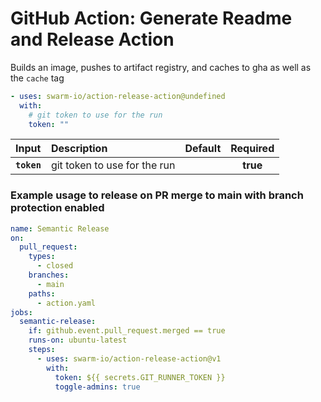 <!-- start title -->

# GitHub Action: Generate Readme and Release Action

<!-- end title -->
<!-- start description -->

Builds an image, pushes to artifact registry, and caches to gha as well as the `cache` tag

<!-- end description -->
<!-- start contents -->
<!-- end contents -->
<!-- start usage -->

```yaml
- uses: swarm-io/action-release-action@undefined
  with:
    # git token to use for the run
    token: ""
```

<!-- end usage -->
<!-- start inputs -->

| **Input**   | **Description**              | **Default** | **Required** |
| :---------- | :--------------------------- | :---------: | :----------: |
| **`token`** | git token to use for the run |             |   **true**   |

<!-- end inputs -->
<!-- start outputs -->
<!-- end outputs -->
<!-- start examples -->

### Example usage to release on PR merge to main with branch protection enabled

```yaml
name: Semantic Release
on:
  pull_request:
    types:
      - closed
    branches:
      - main
    paths:
      - action.yaml
jobs:
  semantic-release:
    if: github.event.pull_request.merged == true
    runs-on: ubuntu-latest
    steps:
      - uses: swarm-io/action-release-action@v1
        with:
          token: ${{ secrets.GIT_RUNNER_TOKEN }}
          toggle-admins: true
```

<!-- end examples -->
<!-- start [.github/ghdocs/examples/] -->
<!-- end [.github/ghdocs/examples/] -->
